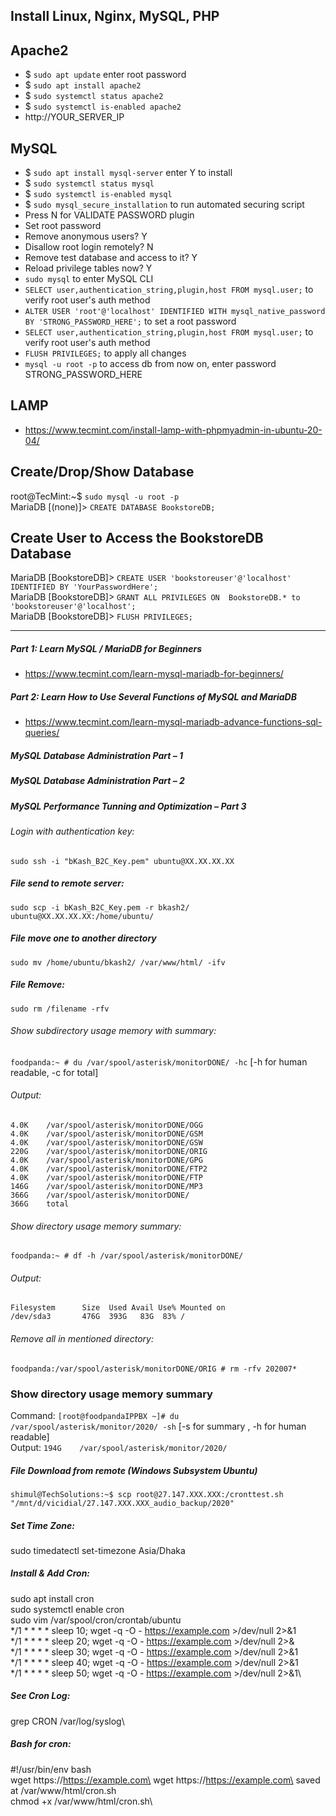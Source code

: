 ## Install Linux, Nginx, MySQL, PHP
## Apache2
- $ `sudo apt update` enter root password
- $ `sudo apt install apache2`
- $ `sudo systemctl status apache2`
- $ `sudo systemctl is-enabled apache2`
- http://YOUR_SERVER_IP


## MySQL
- $ `sudo apt install mysql-server` enter Y to install
- $ `sudo systemctl status mysql`
- $ `sudo systemctl is-enabled mysql`
- $ `sudo mysql_secure_installation` to run automated securing script
- Press N for VALIDATE PASSWORD plugin
- Set root password
- Remove anonymous users? Y
- Disallow root login remotely? N
- Remove test database and access to it? Y
- Reload privilege tables now? Y
- `sudo mysql` to enter MySQL CLI
- `SELECT user,authentication_string,plugin,host FROM mysql.user;` to verify root user's auth method
- `ALTER USER 'root'@'localhost' IDENTIFIED WITH mysql_native_password BY 'STRONG_PASSWORD_HERE';` to set a root password
- `SELECT user,authentication_string,plugin,host FROM mysql.user;` to verify root user's auth method
- `FLUSH PRIVILEGES;` to apply all changes
- `mysql -u root -p` to access db from now on, enter password STRONG_PASSWORD_HERE



## LAMP
- https://www.tecmint.com/install-lamp-with-phpmyadmin-in-ubuntu-20-04/

## Create/Drop/Show Database
root@TecMint:~$ `sudo mysql -u root -p`\
MariaDB [(none)]> `CREATE DATABASE BookstoreDB;`


## Create User to Access the BookstoreDB Database
MariaDB [BookstoreDB]> `CREATE USER 'bookstoreuser'@'localhost' IDENTIFIED BY 'YourPasswordHere';`\
MariaDB [BookstoreDB]> `GRANT ALL PRIVILEGES ON  BookstoreDB.* to 'bookstoreuser'@'localhost';`\
MariaDB [BookstoreDB]> `FLUSH PRIVILEGES;`




-----------------------------
##### Part 1: Learn MySQL / MariaDB for Beginners
- https://www.tecmint.com/learn-mysql-mariadb-for-beginners/

##### Part 2: Learn How to Use Several Functions of MySQL and MariaDB
- https://www.tecmint.com/learn-mysql-mariadb-advance-functions-sql-queries/


##### MySQL Database Administration Part – 1
##### MySQL Database Administration Part – 2
##### MySQL Performance Tunning and Optimization – Part 3


###### Login with authentication key:
`sudo ssh -i "bKash_B2C_Key.pem" ubuntu@XX.XX.XX.XX`

##### File send to remote server:
`sudo scp -i bKash_B2C_Key.pem -r bkash2/ ubuntu@XX.XX.XX.XX:/home/ubuntu/`

##### File move one to another directory
`sudo mv /home/ubuntu/bkash2/ /var/www/html/ -ifv`

##### File Remove:
`sudo rm /filename -rfv`


###### Show subdirectory usage memory with summary:
`foodpanda:~ # du /var/spool/asterisk/monitorDONE/ -hc` [-h for human readable, -c for total]
###### Output:
`4.0K    /var/spool/asterisk/monitorDONE/OGG`\
`4.0K    /var/spool/asterisk/monitorDONE/GSM`\
`4.0K    /var/spool/asterisk/monitorDONE/GSW`\
`220G    /var/spool/asterisk/monitorDONE/ORIG`\
`4.0K    /var/spool/asterisk/monitorDONE/GPG`\
`4.0K    /var/spool/asterisk/monitorDONE/FTP2`\
`4.0K    /var/spool/asterisk/monitorDONE/FTP`\
`146G    /var/spool/asterisk/monitorDONE/MP3`\
`366G    /var/spool/asterisk/monitorDONE/`\
`366G    total`

###### Show directory usage memory summary:
`foodpanda:~ # df -h /var/spool/asterisk/monitorDONE/`
###### Output:
`Filesystem      Size  Used Avail Use% Mounted on`\
`/dev/sda3       476G  393G   83G  83% /`


###### Remove all in mentioned directory:
`foodpanda:/var/spool/asterisk/monitorDONE/ORIG # rm -rfv 202007*`


### Show directory usage memory summary
Command: `[root@foodpandaIPPBX ~]# du /var/spool/asterisk/monitor/2020/ -sh` [-s for summary , -h for human readable]\
Output: `194G    /var/spool/asterisk/monitor/2020/`


##### File Download from remote (Windows Subsystem Ubuntu)
`shimul@TechSolutions:~$ scp root@27.147.XXX.XXX:/cronttest.sh "/mnt/d/vicidial/27.147.XXX.XXX_audio_backup/2020"`



##### Set Time Zone:
sudo timedatectl set-timezone Asia/Dhaka

##### Install & Add Cron:
sudo apt install cron\
sudo systemctl enable cron\
sudo vim /var/spool/cron/crontab/ubuntu\
*/1 * * * * sleep 10; wget -q -O - https://example.com >/dev/null 2>&1\
*/1 * * * * sleep 20; wget -q -O - https://example.com >/dev/null 2>&\
*/1 * * * * sleep 30; wget -q -O - https://example.com >/dev/null 2>&1\
*/1 * * * * sleep 40; wget -q -O - https://example.com >/dev/null 2>&1\
*/1 * * * * sleep 50; wget -q -O - https://example.com >/dev/null 2>&1\


##### See Cron Log:
grep CRON /var/log/syslog\

##### Bash for cron:
#!/usr/bin/env bash\
wget https://https://example.com\
wget https://https://example.com\
saved at /var/www/html/cron.sh\
chmod +x /var/www/html/cron.sh\
